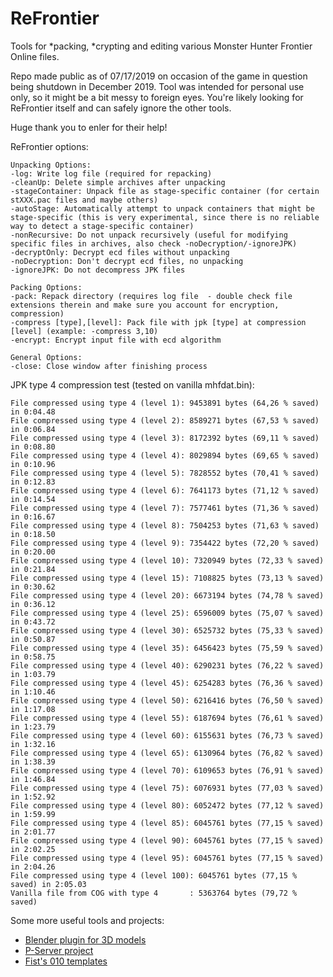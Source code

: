 # ReFrontier
Tools for *packing, *crypting and editing various Monster Hunter Frontier Online files.

Repo made public as of 07/17/2019 on occasion of the game in question being shutdown in December 2019. Tool was intended for personal use only, so it might be a bit messy to foreign eyes. You're likely looking for ReFrontier itself and can safely ignore the other tools.

Huge thank you to enler for their help!

ReFrontier options:
```
Unpacking Options:
-log: Write log file (required for repacking)
-cleanUp: Delete simple archives after unpacking
-stageContainer: Unpack file as stage-specific container (for certain stXXX.pac files and maybe others)
-autoStage: Automatically attempt to unpack containers that might be stage-specific (this is very experimental, since there is no reliable way to detect a stage-specific container)
-nonRecursive: Do not unpack recursively (useful for modifying specific files in archives, also check -noDecryption/-ignoreJPK)
-decryptOnly: Decrypt ecd files without unpacking
-noDecryption: Don't decrypt ecd files, no unpacking
-ignoreJPK: Do not decompress JPK files

Packing Options:
-pack: Repack directory (requires log file  - double check file extensions therein and make sure you account for encryption, compression)
-compress [type],[level]: Pack file with jpk [type] at compression [level] (example: -compress 3,10)
-encrypt: Encrypt input file with ecd algorithm

General Options:
-close: Close window after finishing process
```

JPK type 4 compression test (tested on vanilla mhfdat.bin):
```
File compressed using type 4 (level 1): 9453891 bytes (64,26 % saved) in 0:04.48
File compressed using type 4 (level 2): 8589271 bytes (67,53 % saved) in 0:06.84
File compressed using type 4 (level 3): 8172392 bytes (69,11 % saved) in 0:08.80
File compressed using type 4 (level 4): 8029894 bytes (69,65 % saved) in 0:10.96
File compressed using type 4 (level 5): 7828552 bytes (70,41 % saved) in 0:12.83
File compressed using type 4 (level 6): 7641173 bytes (71,12 % saved) in 0:14.54
File compressed using type 4 (level 7): 7577461 bytes (71,36 % saved) in 0:16.67
File compressed using type 4 (level 8): 7504253 bytes (71,63 % saved) in 0:18.50
File compressed using type 4 (level 9): 7354422 bytes (72,20 % saved) in 0:20.00
File compressed using type 4 (level 10): 7320949 bytes (72,33 % saved) in 0:21.84
File compressed using type 4 (level 15): 7108825 bytes (73,13 % saved) in 0:30.62
File compressed using type 4 (level 20): 6673194 bytes (74,78 % saved) in 0:36.12
File compressed using type 4 (level 25): 6596009 bytes (75,07 % saved) in 0:43.72
File compressed using type 4 (level 30): 6525732 bytes (75,33 % saved) in 0:50.87
File compressed using type 4 (level 35): 6456423 bytes (75,59 % saved) in 0:58.75
File compressed using type 4 (level 40): 6290231 bytes (76,22 % saved) in 1:03.79
File compressed using type 4 (level 45): 6254283 bytes (76,36 % saved) in 1:10.46
File compressed using type 4 (level 50): 6216416 bytes (76,50 % saved) in 1:17.08
File compressed using type 4 (level 55): 6187694 bytes (76,61 % saved) in 1:23.79
File compressed using type 4 (level 60): 6155631 bytes (76,73 % saved) in 1:32.16
File compressed using type 4 (level 65): 6130964 bytes (76,82 % saved) in 1:38.39
File compressed using type 4 (level 70): 6109653 bytes (76,91 % saved) in 1:46.84
File compressed using type 4 (level 75): 6076931 bytes (77,03 % saved) in 1:52.92
File compressed using type 4 (level 80): 6052472 bytes (77,12 % saved) in 1:59.99
File compressed using type 4 (level 85): 6045761 bytes (77,15 % saved) in 2:01.77
File compressed using type 4 (level 90): 6045761 bytes (77,15 % saved) in 2:02.25
File compressed using type 4 (level 95): 6045761 bytes (77,15 % saved) in 2:04.26
File compressed using type 4 (level 100): 6045761 bytes (77,15 % saved) in 2:05.03
Vanilla file from COG with type 4       : 5363764 bytes (79,72 % saved)
```

Some more useful tools and projects:
- [Blender plugin for 3D models](https://github.com/AsteriskAmpersand/Monster-Hunter-Frontier-Importer)
- [P-Server project](https://github.com/Andoryuuta/Erupe)
- [Fist's 010 templates](https://github.com/SirFist/fz-010-scripts)
